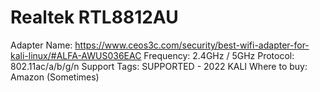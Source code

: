 # Realtek RTL8812AU

Adapter Name: https://www.ceos3c.com/security/best-wifi-adapter-for-kali-linux/#ALFA-AWUS036EAC
Frequency: 2.4GHz / 5GHz
Protocol: 802.11ac/a/b/g/n
Support Tags: SUPPORTED - 2022 KALI
Where to buy: Amazon (Sometimes)